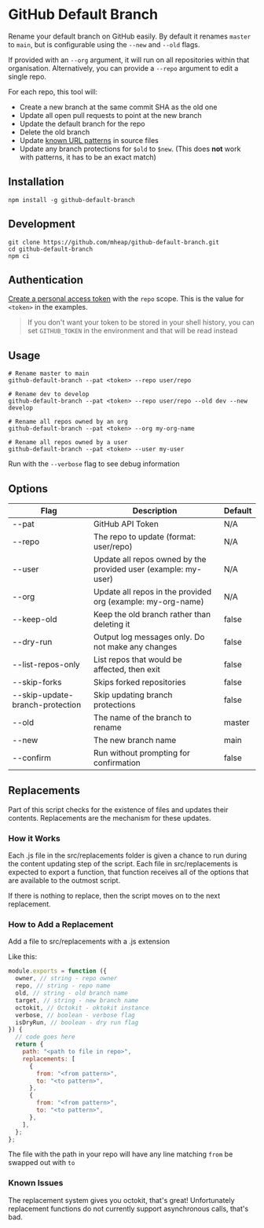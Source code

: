 # GitHub Default Branch

Rename your default branch on GitHub easily. By default it renames `master` to `main`, but is configurable using the `--new` and `--old` flags.

If provided with an `--org` argument, it will run on all repositories within that organisation. Alternatively, you can provide a `--repo` argument to edit a single repo.

For each repo, this tool will:

- Create a new branch at the same commit SHA as the old one
- Update all open pull requests to point at the new branch
- Update the default branch for the repo
- Delete the old branch
- Update [known URL patterns](https://github.com/mheap/github-default-branch/blob/main/src/update-content.js) in source files
- Update any branch protections for `$old` to `$new`. (This does **not** work with patterns, it has to be an exact match)

## Installation

```shell
npm install -g github-default-branch
```

## Development

```shell
git clone https://github.com/mheap/github-default-branch.git
cd github-default-branch
npm ci
```

## Authentication

[Create a personal access token](https://github.com/settings/tokens/new?scopes=repo&description=github-default-branch) with the `repo` scope. This is the value for `<token>` in the examples.

> If you don't want your token to be stored in your shell history, you can set `GITHUB_TOKEN` in the environment and that will be read instead

## Usage

```
# Rename master to main
github-default-branch --pat <token> --repo user/repo

# Rename dev to develop
github-default-branch --pat <token> --repo user/repo --old dev --new develop

# Rename all repos owned by an org
github-default-branch --pat <token> --org my-org-name

# Rename all repos owned by a user
github-default-branch --pat <token> --user my-user
```

Run with the `--verbose` flag to see debug information

## Options

| Flag                            | Description                                                    | Default |
| ------------------------------- | -------------------------------------------------------------- | ------- |
| --pat <token>                   | GitHub API Token                                               | N/A     |
| --repo <name>                   | The repo to update (format: user/repo)                         | N/A     |
| --user <name>                   | Update all repos owned by the provided user (example: my-user) | N/A     |
| --org <name>                    | Update all repos in the provided org (example: my-org-name)    | N/A     |
| --keep-old                      | Keep the old branch rather than deleting it                    | false   |
| --dry-run                       | Output log messages only. Do not make any changes              | false   |
| --list-repos-only               | List repos that would be affected, then exit                   | false   |
| --skip-forks                    | Skips forked repositories                                      | false   |
| --skip-update-branch-protection | Skip updating branch protections                               | false   |
| --old                           | The name of the branch to rename                               | master  |
| --new                           | The new branch name                                            | main    |
| --confirm                       | Run without prompting for confirmation                         | false   |

## Replacements

Part of this script checks for the existence of files and updates their contents. Replacements are the mechanism for these updates.

### How it Works

Each .js file in the src/replacements folder is given a chance to run during the content updating step of the script. Each file in src/replacements is expected to export a function, that function receives all of the options that are available to the outmost script.

If there is nothing to replace, then the script moves on to the next replacement.

### How to Add a Replacement

Add a file to src/replacements with a .js extension

Like this:

```javascript
module.exports = function ({
  owner, // string - repo owner
  repo, // string - repo name
  old, // string - old branch name
  target, // string - new branch name
  octokit, // Octokit - oktokit instance
  verbose, // boolean - verbose flag
  isDryRun, // boolean - dry run flag
}) {
  // code goes here
  return {
    path: "<path to file in repo>",
    replacements: [
      {
        from: "<from pattern>",
        to: "<to pattern>",
      },
      {
        from: "<from pattern>",
        to: "<to pattern>",
      },
    ],
  };
};
```

The file with the path in your repo will have any line matching `from` be swapped out with `to`

### Known Issues

The replacement system gives you octokit, that's great! Unfortunately replacement functions do not currently support asynchronous calls, that's bad.
